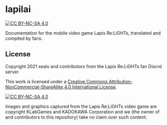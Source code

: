 # lapilai

[![CC BY-NC-SA 4.0][cc-by-nc-sa-shield]][cc-by-nc-sa]

Documentation for the mobile video game Lapis Re:LiGHTs, translated and compiled
by fans.

## License

Copyright 2021 xeals and contributors from the Lapis Re:LiGHTs fan Discrd
server.

This work is licensed under a [Creative Commons
Attribution-NonCommercial-ShareAlike 4.0 International License][cc-by-nc-sa].

[![CC BY-NC-SA 4.0][cc-by-nc-sa-image]][cc-by-nc-sa]

Images and graphics captured from the Lapis Re:LiGHTs video game are copyright
KLabGames and KADOKAWA Corporation and we (the owner of and contributors to this
repository) take no claim over such content.

[cc-by-nc-sa]: http://creativecommons.org/licenses/by-nc-sa/4.0/
[cc-by-nc-sa-image]: https://licensebuttons.net/l/by-nc-sa/4.0/88x31.png
[cc-by-nc-sa-shield]: https://img.shields.io/badge/License-CC%20BY--NC--SA%204.0-lightgrey.svg